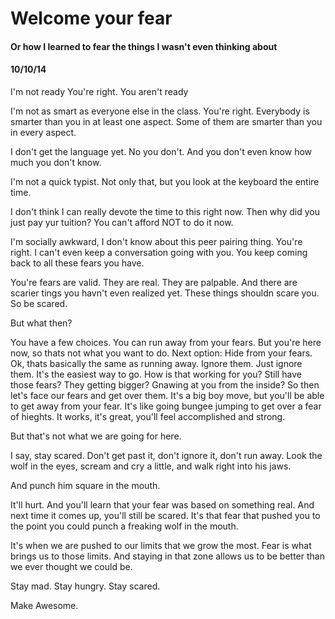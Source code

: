 <!-- This template is in markdown, not html, so
  it will not render beautifully when you copy and
  paste it into your github.io site, but it will at
  least be published. Next week you'll be creating a
  blog template using HTML and CSS and you'll be able
  to copy and paste the blog posts from week 1 in there
  to make them pretty next week.

  For now, please replace the title, subtitle (if desired),
  and date with the text you would like. Markdown is pretty
  simple, so you can just feel free to type. =) -->


# Welcome your fear
#### Or how I learned to fear the things I wasn't even thinking about
#### 10/10/14

I'm not ready
You're right. You aren't ready

I'm not as smart as everyone else in the class.
You're right. Everybody is smarter than you in at least one aspect. Some of them are smarter than you in every aspect.

I don't get the language yet.
No you don't. And you don't even know how much you don't know.

I'm not a quick typist.
Not only that, but you look at the keyboard the entire time.

I don't think I can really devote the time to this right now.
Then why did you just pay yur tuition? You can't afford NOT to do it now.

I'm socially awkward, I don't know about this peer pairing thing.
You're right. I can't even keep a conversation going with you. You keep coming back to all these fears you have.

You're fears are valid. They are real. They are palpable. And there are scarier tings you havn't even realized yet. These things shouldn scare you. So be scared.

But what then?

You have a few choices. You can run away from your fears. But you're here now, so thats not what you want to do. Next option: Hide from your fears. Ok, thats basically the same as running away. Ignore them. Just ignore them. It's the easiest way to go. How is that working for you? Still have those fears? They getting bigger? Gnawing at you from the inside? So then let's face our fears and get over them. It's a big boy move, but you'll be able to get away from your fear. It's like going bungee jumping to get over a fear of hieghts. It works, it's great, you'll feel accomplished and strong.

But that's not what we are going for here.

I say, stay scared. Don't get past it, don't ignore it, don't run away. Look the wolf in the eyes, scream and cry a little, and walk right into his jaws.

And punch him square in the mouth.

It'll hurt. And you'll learn that your fear was based on something real. And next time it comes up, you'll still be scared. It's that fear that pushed you to the point you could punch a freaking wolf in the mouth.

It's when we are pushed to our limits that we grow the most. Fear is what brings us to those limits. And staying in that zone allows us to be better than we ever thought we could be.

Stay mad. Stay hungry. Stay scared.

Make Awesome.

